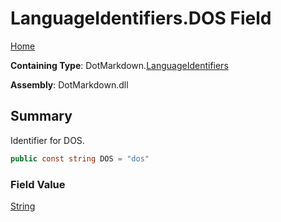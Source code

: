 # LanguageIdentifiers\.DOS Field

[Home](../../../README.md)

**Containing Type**: DotMarkdown\.[LanguageIdentifiers](../README.md)

**Assembly**: DotMarkdown\.dll

## Summary

Identifier for DOS\.

```csharp
public const string DOS = "dos"
```

### Field Value

[String](https://docs.microsoft.com/en-us/dotnet/api/system.string)

